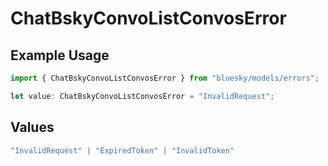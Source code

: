 # ChatBskyConvoListConvosError

## Example Usage

```typescript
import { ChatBskyConvoListConvosError } from "bluesky/models/errors";

let value: ChatBskyConvoListConvosError = "InvalidRequest";
```

## Values

```typescript
"InvalidRequest" | "ExpiredToken" | "InvalidToken"
```